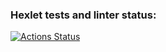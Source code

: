 ### Hexlet tests and linter status:
[![Actions Status](https://github.com/Roza334455/data-analytics-project-96/actions/workflows/hexlet-check.yml/badge.svg)](https://github.com/Roza334455/data-analytics-project-96/actions)